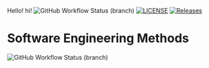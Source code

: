 Hello! hi!
![GitHub Workflow Status (branch)](https://img.shields.io/github/actions/workflow/status/ShathaMansour/sem/main.yml?branch=master)
[![LICENSE](https://img.shields.io/github/license/ShathaMansour/sem.svg?style=flat-square)](https://github.com/ShathaMansour/sem/blob/master/LICENSE)
[![Releases](https://img.shields.io/github/release/ShathaMansour/sem/all.svg?style=flat-square)](https://github.com/ShathaMansour/sem/releases)
# Software Engineering Methods
![GitHub Workflow Status (branch)](https://img.shields.io/github/actions/workflow/status/ShathaMansour/sem/main.yml?branch=develop)
